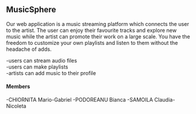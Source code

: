 ## MusicSphere

Our web application is a music streaming platform which connects the user to the artist. The user can enjoy their favourite tracks and explore new music while the artist can promote their work on a large scale. You have the freedom to customize your own playlists and listen to them without the headache of adds.<br>

-users can stream audio files<br>
-users can make playlists<br>
-artists can add music to their profile<br>   

#### Members

-CHIORNITA Mario-Gabriel
-PODOREANU Bianca
-SAMOILA Claudia-Nicoleta
